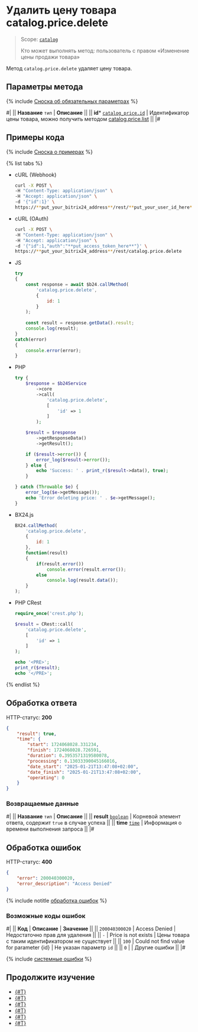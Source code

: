 # Удалить цену товара catalog.price.delete

> Scope: [`catalog`](../../scopes/permissions.md)
>
> Кто может выполнять метод: пользователь с правом «Изменение цены продажи товара»

Метод `catalog.price.delete` удаляет цену товара.

## Параметры метода

{% include [Сноска об обязательных параметрах](../../../_includes/required.md) %}

#|
|| **Название**
`тип` | **Описание** ||
|| **id***
[`catalog_price.id`](../data-types.md#catalog_price) | Идентификатор цены товара, можно получить методом [catalog.price.list](./catalog-price-list.md) ||
|#

## Примеры кода

{% include [Сноска о примерах](../../../_includes/examples.md) %}

{% list tabs %}

- cURL (Webhook)

    ```bash
    curl -X POST \
    -H "Content-Type: application/json" \
    -H "Accept: application/json" \
    -d '{"id":1}' \
    https://**put_your_bitrix24_address**/rest/**put_your_user_id_here**/**put_your_webbhook_here**/catalog.price.delete
    ```

- cURL (OAuth)

    ```bash
    curl -X POST \
    -H "Content-Type: application/json" \
    -H "Accept: application/json" \
    -d '{"id":1,"auth":"**put_access_token_here**"}' \
    https://**put_your_bitrix24_address**/rest/catalog.price.delete
    ```

- JS

    ```js
    try
    {
    	const response = await $b24.callMethod(
    		'catalog.price.delete',
    		{
    			id: 1
    		}
    	);
    	
    	const result = response.getData().result;
    	console.log(result);
    }
    catch(error)
    {
    	console.error(error);
    }
    ```

- PHP

    ```php
    try {
        $response = $b24Service
            ->core
            ->call(
                'catalog.price.delete',
                [
                    'id' => 1
                ]
            );

        $result = $response
            ->getResponseData()
            ->getResult();

        if ($result->error()) {
            error_log($result->error());
        } else {
            echo 'Success: ' . print_r($result->data(), true);
        }

    } catch (Throwable $e) {
        error_log($e->getMessage());
        echo 'Error deleting price: ' . $e->getMessage();
    }
    ```

- BX24.js

    ```js
    BX24.callMethod(
        'catalog.price.delete', 
        { 
            id: 1
        }, 
        function(result)
        {
            if(result.error())
                console.error(result.error());
            else
                console.log(result.data());
        }
    );
    ```

- PHP CRest

    ```php
    require_once('crest.php');

    $result = CRest::call(
        'catalog.price.delete',
        [
            'id' => 1
        ]
    );

    echo '<PRE>';
    print_r($result);
    echo '</PRE>';
    ```

{% endlist %}

## Обработка ответа

HTTP-статус: **200**

```json
{
    "result": true,
    "time": {
        "start": 1724068028.331234,
        "finish": 1724068028.726591,
        "duration": 0.3953571319580078,
        "processing": 0.13033390045166016,
        "date_start": "2025-01-21T13:47:08+02:00",
        "date_finish": "2025-01-21T13:47:08+02:00",
        "operating": 0
    }
}
```

### Возвращаемые данные

#|
|| **Название**
`тип` | **Описание** ||
|| **result**
[`boolean`](../../data-types.md) | Корневой элемент ответа, содержит `true` в случае успеха ||
|| **time**
[`time`](../../data-types.md#time) | Информация о времени выполнения запроса ||
|#

## Обработка ошибок

HTTP-статус: **400**

```json
{
    "error": 200040300020,
    "error_description": "Access Denied"
}
```

{% include notitle [обработка ошибок](../../../_includes/error-info.md) %}

### Возможные коды ошибок

#|
|| **Код** | **Описание** | **Значение** ||
|| `200040300020` | Access Denied | Недостаточно прав для удаления ||
|| `-` | Price is not exists | Цены товара с таким идентификатором не существует ||
|| `100` | Could not find value for parameter {id} | Не указан параметр `id` || 
|| `0` | | Другие ошибки || 
|#

{% include [системные ошибки](../../../_includes/system-errors.md) %}

## Продолжите изучение

- [{#T}](./catalog-price-add.md)
- [{#T}](./catalog-price-update.md)
- [{#T}](./catalog-price-get.md)
- [{#T}](./catalog-price-list.md)
- [{#T}](./catalog-price-get-fields.md)
- [{#T}](./catalog-price-modify.md)
